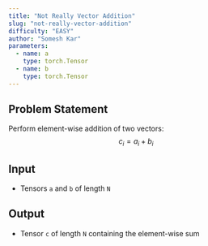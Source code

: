 ```yaml
---
title: "Not Really Vector Addition"
slug: "not-really-vector-addition"
difficulty: "EASY"
author: "Somesh Kar"
parameters:
  - name: a
    type: torch.Tensor
  - name: b
    type: torch.Tensor
---
```


## Problem Statement
Perform element-wise addition of two vectors:
$$
c_i = a_i + b_i
$$

## Input
- Tensors `a` and `b` of length `N`

## Output
- Tensor `c` of length `N` containing the element-wise sum